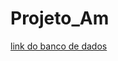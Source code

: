 # Projeto_Am
[link do banco de dados ](https://www.kaggle.com/datasets/mrsimple07/injury-prediction-dataset)
